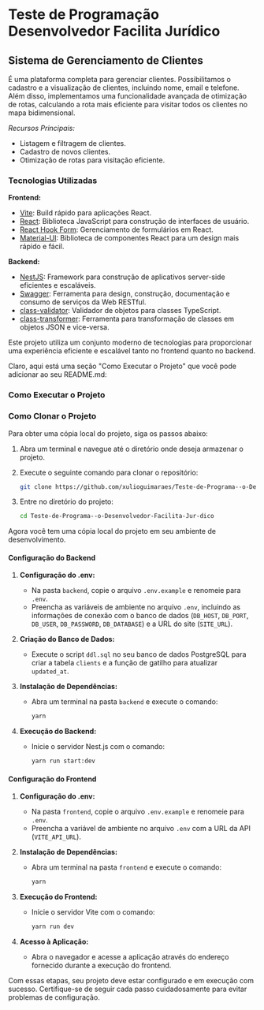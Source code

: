# Teste de Programação Desenvolvedor Facilita Jurídico

## Sistema de Gerenciamento de Clientes

É uma plataforma completa para gerenciar clientes. Possibilitamos o cadastro e a visualização de clientes, incluindo nome, email e telefone. Além disso, implementamos uma funcionalidade avançada de otimização de rotas, calculando a rota mais eficiente para visitar todos os clientes no mapa bidimensional.

_Recursos Principais:_

- Listagem e filtragem de clientes.
- Cadastro de novos clientes.
- Otimização de rotas para visitação eficiente.

### Tecnologias Utilizadas

**Frontend:**

- [Vite](https://vitejs.dev/): Build rápido para aplicações React.
- [React](https://reactjs.org/): Biblioteca JavaScript para construção de interfaces de usuário.
- [React Hook Form](https://react-hook-form.com/): Gerenciamento de formulários em React.
- [Material-UI](https://mui.com/): Biblioteca de componentes React para um design mais rápido e fácil.

**Backend:**

- [NestJS](https://nestjs.com/): Framework para construção de aplicativos server-side eficientes e escaláveis.
- [Swagger](https://swagger.io/): Ferramenta para design, construção, documentação e consumo de serviços da Web RESTful.
- [class-validator](https://github.com/typestack/class-validator): Validador de objetos para classes TypeScript.
- [class-transformer](https://github.com/typestack/class-transformer): Ferramenta para transformação de classes em objetos JSON e vice-versa.

Este projeto utiliza um conjunto moderno de tecnologias para proporcionar uma experiência eficiente e escalável tanto no frontend quanto no backend.

Claro, aqui está uma seção "Como Executar o Projeto" que você pode adicionar ao seu README.md:

### Como Executar o Projeto

### Como Clonar o Projeto

Para obter uma cópia local do projeto, siga os passos abaixo:

1. Abra um terminal e navegue até o diretório onde deseja armazenar o projeto.

2. Execute o seguinte comando para clonar o repositório:

   ```bash
   git clone https://github.com/xulioguimaraes/Teste-de-Programa--o-Desenvolvedor-Facilita-Jur-dico
   ```

3. Entre no diretório do projeto:

   ```bash
   cd Teste-de-Programa--o-Desenvolvedor-Facilita-Jur-dico
   ```

Agora você tem uma cópia local do projeto em seu ambiente de desenvolvimento.

#### Configuração do Backend

1. **Configuração do .env:**

   - Na pasta `backend`, copie o arquivo `.env.example` e renomeie para `.env`.
   - Preencha as variáveis de ambiente no arquivo `.env`, incluindo as informações de conexão com o banco de dados (`DB_HOST`, `DB_PORT`, `DB_USER`, `DB_PASSWORD`, `DB_DATABASE`) e a URL do site (`SITE_URL`).

2. **Criação do Banco de Dados:**

   - Execute o script `ddl.sql` no seu banco de dados PostgreSQL para criar a tabela `clients` e a função de gatilho para atualizar `updated_at`.

3. **Instalação de Dependências:**

   - Abra um terminal na pasta `backend` e execute o comando:
     ```bash
     yarn
     ```

4. **Execução do Backend:**
   - Inicie o servidor Nest.js com o comando:
     ```bash
     yarn run start:dev
     ```

#### Configuração do Frontend

1. **Configuração do .env:**

   - Na pasta `frontend`, copie o arquivo `.env.example` e renomeie para `.env`.
   - Preencha a variável de ambiente no arquivo `.env` com a URL da API (`VITE_API_URL`).

2. **Instalação de Dependências:**

   - Abra um terminal na pasta `frontend` e execute o comando:
     ```bash
     yarn
     ```

3. **Execução do Frontend:**

   - Inicie o servidor Vite com o comando:
     ```bash
     yarn run dev
     ```

4. **Acesso à Aplicação:**
   - Abra o navegador e acesse a aplicação através do endereço fornecido durante a execução do frontend.

Com essas etapas, seu projeto deve estar configurado e em execução com sucesso. Certifique-se de seguir cada passo cuidadosamente para evitar problemas de configuração.
